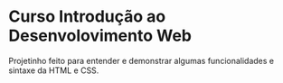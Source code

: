 # Curso Introdução ao Desenvolovimento Web

Projetinho feito para entender e demonstrar algumas funcionalidades e sintaxe da HTML e CSS.
